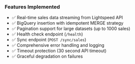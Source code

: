 ### Features Implemented
- ✅ Real-time sales data streaming from Lightspeed API
- ✅ BigQuery insertion with idempotent MERGE strategy
- ✅ Pagination support for large datasets (up to 1000 sales)
- ✅ Health check endpoint (`/health`)
- ✅ Sync endpoint (`POST /sync/sales`)
- ✅ Comprehensive error handling and logging
- ✅ Timeout protection (30 second API timeout)
- ✅ Graceful degradation on failures

